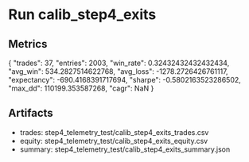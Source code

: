 # Run calib_step4_exits

## Metrics
{
  "trades": 37,
  "entries": 2003,
  "win_rate": 0.32432432432432434,
  "avg_win": 534.2827514622768,
  "avg_loss": -1278.2726426761117,
  "expectancy": -690.4168391717694,
  "sharpe": -0.5802163523286502,
  "max_dd": 110199.353587268,
  "cagr": NaN
}

## Artifacts
- trades: step4_telemetry_test/calib_step4_exits_trades.csv
- equity: step4_telemetry_test/calib_step4_exits_equity.csv
- summary: step4_telemetry_test/calib_step4_exits_summary.json